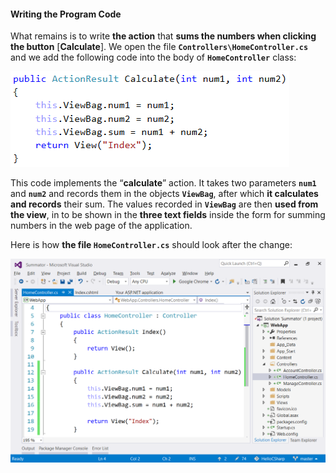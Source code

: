 #### Writing the Program Code

What remains is to write **the action** that **sums the numbers when clicking the button** [**Calculate**]. We open the file **`Controllers\HomeController.cs`** and we add the following code into the body of **`HomeController`** class:

![](/assets/chapter-1-images/08.Numbers-sum-web-07.png)

This code implements the “**calculate**” action. It takes two parameters **`num1`** and **`num2`** and records them in the objects **`ViewBag`**, after which **it calculates and records** their sum. The values recorded in **`ViewBag`** are then **used from the view**, in to be shown in the **three text fields** inside the form for summing numbers in the web page of the application.

Here is how **the file `HomeController.cs`** should look after the change:

![](/assets/chapter-1-images/08.Numbers-sum-web-08.png)
